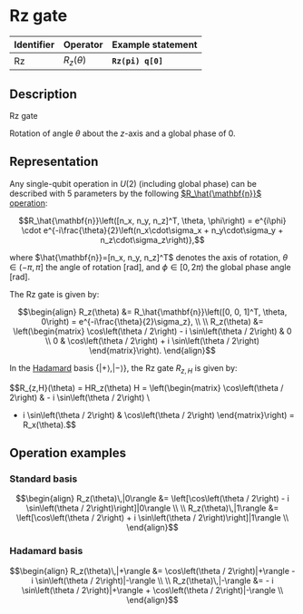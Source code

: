 # Rz gate

| Identifier | Operator      | Example statement |
|------------|---------------|-------------------|
| Rz         | $R_z(\theta)$ | **`Rz(pi) q[0]`** |

## Description

Rz gate

Rotation of angle $\theta$ about the _z_-axis and a global phase of $0$.

## Representation

Any single-qubit operation in $U(2)$ (including global phase) can be described with 5 parameters by the following
[$R_\hat{\mathbf{n}}$ operation](../single_qubit/sq_Rn.md):

$$R_\hat{\mathbf{n}}\left([n_x, n_y, n_z]^T, \theta, \phi\right) = e^{i\phi} \cdot e^{-i\frac{\theta}{2}\left(n_x\cdot\sigma_x + n_y\cdot\sigma_y + n_z\cdot\sigma_z\right)},$$

where $\hat{\mathbf{n}}=[n_x, n_y, n_z]^T$ denotes the axis of rotation, $\theta\in(-\pi, \pi]$ the angle of rotation [rad], and $\phi\in[0,2\pi)$ the global phase angle [rad].

The Rz gate is given by:

$$\begin{align}
R_z(\theta) &= R_\hat{\mathbf{n}}\left([0, 0, 1]^T, \theta, 0\right) = e^{-i\frac{\theta}{2}\sigma_z}, \\
\\
R_z(\theta) &= \left(\begin{matrix}
\cos\left(\theta / 2\right) - i \sin\left(\theta / 2\right) & 0 \\
0 &  \cos\left(\theta / 2\right) + i \sin\left(\theta / 2\right)
\end{matrix}\right).
\end{align}$$

In the [Hadamard](../single_qubit/sq_H.md) basis $\{|+\rangle, |-\rangle\}$, the Rz gate $R_{z,H}$ is given by:

$$R_{z,H}(\theta) = HR_z(\theta) H = \left(\begin{matrix}
\cos\left(\theta / 2\right) & - i \sin\left(\theta / 2\right) \\
- i \sin\left(\theta / 2\right) &  \cos\left(\theta / 2\right)
\end{matrix}\right) = R_x(\theta).$$

## Operation examples

### Standard basis

$$\begin{align}
R_z(\theta)\,|0\rangle &= \left[\cos\left(\theta / 2\right) - i \sin\left(\theta / 2\right)\right]|0\rangle \\
\\
R_z(\theta)\,|1\rangle &= \left[\cos\left(\theta / 2\right) + i \sin\left(\theta / 2\right)\right]|1\rangle \\
\end{align}$$

### Hadamard basis

$$\begin{align}
R_z(\theta)\,|+\rangle &= \cos\left(\theta / 2\right)|+\rangle - i \sin\left(\theta / 2\right)|-\rangle \\
\\
R_z(\theta)\,|-\rangle &= - i \sin\left(\theta / 2\right)|+\rangle + \cos\left(\theta / 2\right)|-\rangle \\
\end{align}$$
